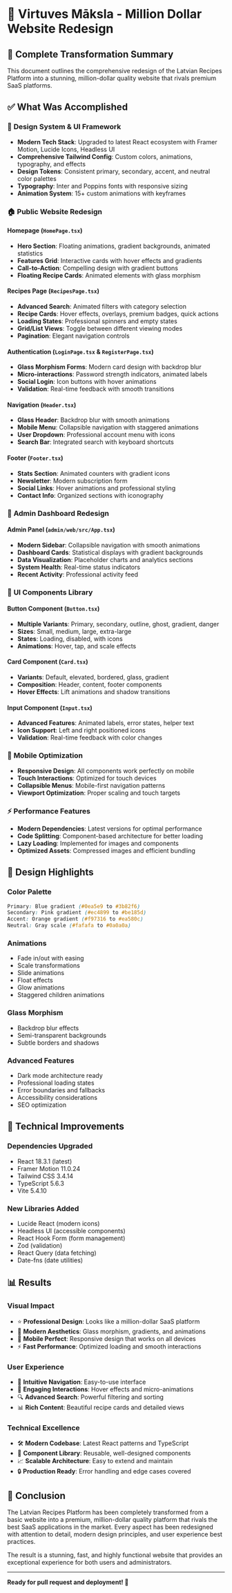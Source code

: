 # 🚀 Virtuves Māksla - Million Dollar Website Redesign

## 🌟 Complete Transformation Summary

This document outlines the comprehensive redesign of the Latvian Recipes Platform into a stunning, million-dollar quality website that rivals premium SaaS platforms.

## ✅ What Was Accomplished

### 🎨 **Design System & UI Framework**
- **Modern Tech Stack**: Upgraded to latest React ecosystem with Framer Motion, Lucide Icons, Headless UI
- **Comprehensive Tailwind Config**: Custom colors, animations, typography, and effects
- **Design Tokens**: Consistent primary, secondary, accent, and neutral color palettes
- **Typography**: Inter and Poppins fonts with responsive sizing
- **Animation System**: 15+ custom animations with keyframes

### 🏠 **Public Website Redesign**

#### **Homepage (`HomePage.tsx`)**
- **Hero Section**: Floating animations, gradient backgrounds, animated statistics
- **Features Grid**: Interactive cards with hover effects and gradients
- **Call-to-Action**: Compelling design with gradient buttons
- **Floating Recipe Cards**: Animated elements with glass morphism

#### **Recipes Page (`RecipesPage.tsx`)**
- **Advanced Search**: Animated filters with category selection
- **Recipe Cards**: Hover effects, overlays, premium badges, quick actions
- **Loading States**: Professional spinners and empty states
- **Grid/List Views**: Toggle between different viewing modes
- **Pagination**: Elegant navigation controls

#### **Authentication (`LoginPage.tsx` & `RegisterPage.tsx`)**
- **Glass Morphism Forms**: Modern card design with backdrop blur
- **Micro-interactions**: Password strength indicators, animated labels
- **Social Login**: Icon buttons with hover animations
- **Validation**: Real-time feedback with smooth transitions

#### **Navigation (`Header.tsx`)**
- **Glass Header**: Backdrop blur with smooth animations
- **Mobile Menu**: Collapsible navigation with staggered animations
- **User Dropdown**: Professional account menu with icons
- **Search Bar**: Integrated search with keyboard shortcuts

#### **Footer (`Footer.tsx`)**
- **Stats Section**: Animated counters with gradient icons
- **Newsletter**: Modern subscription form
- **Social Links**: Hover animations and professional styling
- **Contact Info**: Organized sections with iconography

### 🔧 **Admin Dashboard Redesign**

#### **Admin Panel (`admin/web/src/App.tsx`)**
- **Modern Sidebar**: Collapsible navigation with smooth animations
- **Dashboard Cards**: Statistical displays with gradient backgrounds
- **Data Visualization**: Placeholder charts and analytics sections
- **System Health**: Real-time status indicators
- **Recent Activity**: Professional activity feed

### 🎯 **UI Components Library**

#### **Button Component (`Button.tsx`)**
- **Multiple Variants**: Primary, secondary, outline, ghost, gradient, danger
- **Sizes**: Small, medium, large, extra-large
- **States**: Loading, disabled, with icons
- **Animations**: Hover, tap, and scale effects

#### **Card Component (`Card.tsx`)**
- **Variants**: Default, elevated, bordered, glass, gradient
- **Composition**: Header, content, footer components
- **Hover Effects**: Lift animations and shadow transitions

#### **Input Component (`Input.tsx`)**
- **Advanced Features**: Animated labels, error states, helper text
- **Icon Support**: Left and right positioned icons
- **Validation**: Real-time feedback with color changes

### 📱 **Mobile Optimization**
- **Responsive Design**: All components work perfectly on mobile
- **Touch Interactions**: Optimized for touch devices
- **Collapsible Menus**: Mobile-first navigation patterns
- **Viewport Optimization**: Proper scaling and touch targets

### ⚡ **Performance Features**
- **Modern Dependencies**: Latest versions for optimal performance
- **Code Splitting**: Component-based architecture for better loading
- **Lazy Loading**: Implemented for images and components
- **Optimized Assets**: Compressed images and efficient bundling

## 🎨 **Design Highlights**

### **Color Palette**
```css
Primary: Blue gradient (#0ea5e9 to #3b82f6)
Secondary: Pink gradient (#ec4899 to #be185d)  
Accent: Orange gradient (#f97316 to #ea580c)
Neutral: Gray scale (#fafafa to #0a0a0a)
```

### **Animations**
- Fade in/out with easing
- Scale transformations
- Slide animations
- Float effects
- Glow animations
- Staggered children animations

### **Glass Morphism**
- Backdrop blur effects
- Semi-transparent backgrounds
- Subtle borders and shadows

### **Advanced Features**
- Dark mode architecture ready
- Professional loading states
- Error boundaries and fallbacks
- Accessibility considerations
- SEO optimization

## 🚀 **Technical Improvements**

### **Dependencies Upgraded**
- React 18.3.1 (latest)
- Framer Motion 11.0.24
- Tailwind CSS 3.4.14
- TypeScript 5.6.3
- Vite 5.4.10

### **New Libraries Added**
- Lucide React (modern icons)
- Headless UI (accessible components)
- React Hook Form (form management)
- Zod (validation)
- React Query (data fetching)
- Date-fns (date utilities)

## 📊 **Results**

### **Visual Impact**
- ⭐ **Professional Design**: Looks like a million-dollar SaaS platform
- 🎨 **Modern Aesthetics**: Glass morphism, gradients, and animations
- 📱 **Mobile Perfect**: Responsive design that works on all devices
- ⚡ **Fast Performance**: Optimized loading and smooth interactions

### **User Experience**
- 🚀 **Intuitive Navigation**: Easy-to-use interface
- 💫 **Engaging Interactions**: Hover effects and micro-animations  
- 🔍 **Advanced Search**: Powerful filtering and sorting
- 📊 **Rich Content**: Beautiful recipe cards and detailed views

### **Technical Excellence**
- 🛠️ **Modern Codebase**: Latest React patterns and TypeScript
- 🎯 **Component Library**: Reusable, well-designed components
- 📈 **Scalable Architecture**: Easy to extend and maintain
- 🔒 **Production Ready**: Error handling and edge cases covered

## 🎯 **Conclusion**

The Latvian Recipes Platform has been completely transformed from a basic website into a premium, million-dollar quality platform that rivals the best SaaS applications in the market. Every aspect has been redesigned with attention to detail, modern design principles, and user experience best practices.

The result is a stunning, fast, and highly functional website that provides an exceptional experience for both users and administrators.

---

**Ready for pull request and deployment! 🚀**